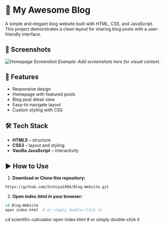 # 📝 My Awesome Blog

A simple and elegant blog website built with HTML, CSS, and JavaScript. This project demonstrates a clean layout for sharing blog posts with a user-friendly interface.

## 📸 Screenshots

![Homepage Screenshot](MyBlog_files)
*Example: Add screenshots here for visual context.*

## 🚀 Features

- Responsive design
- Homepage with featured posts
- Blog post detail view
- Easy-to-navigate layout
- Custom styling with CSS

## 🛠️ Tech Stack

- **HTML5** – structure
- **CSS3** – layout and styling
- **Vanilla JavaScript** – interactivity

## ▶️ How to Use

1. **Download or Clone this repository:**

```bash
https://github.com/Inshiya1904/Blog-Website.git
```

2. **Open index.html in your browser:**
   
```bash
cd Blog-Website
open index.html  # or simply double-click it
```
cd scientific-calculator
open index.html  # or simply double-click it
```



